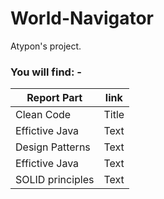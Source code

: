 # World-Navigator
Atypon's project.

### You will find: -

| Report Part | link |
| ----------- | ----------- |
| Clean Code | Title |
| Effictive Java | Text |
| Design Patterns | Text |
| Effictive Java | Text |
| SOLID principles | Text |

